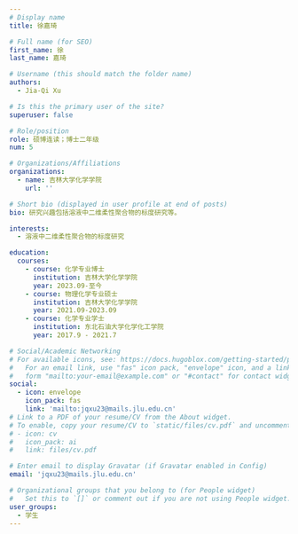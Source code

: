 ```yaml
---
# Display name
title: 徐嘉琦

# Full name (for SEO)
first_name: 徐
last_name: 嘉琦

# Username (this should match the folder name)
authors:
  - Jia-Qi Xu

# Is this the primary user of the site?
superuser: false

# Role/position
role: 硕博连读；博士二年级
num: 5

# Organizations/Affiliations
organizations:
  - name: 吉林大学化学学院
    url: ''

# Short bio (displayed in user profile at end of posts)
bio: 研究兴趣包括溶液中二维柔性聚合物的标度研究等。

interests:
  - 溶液中二维柔性聚合物的标度研究

education:
  courses:
    - course: 化学专业博士
      institution: 吉林大学化学学院
      year: 2023.09-至今
    - course: 物理化学专业硕士
      institution: 吉林大学化学学院
      year: 2021.09-2023.09
    - course: 化学专业学士
      institution: 东北石油大学化学化工学院
      year: 2017.9 - 2021.7

# Social/Academic Networking
# For available icons, see: https://docs.hugoblox.com/getting-started/page-builder/#icons
#   For an email link, use "fas" icon pack, "envelope" icon, and a link in the
#   form "mailto:your-email@example.com" or "#contact" for contact widget.
social:
  - icon: envelope
    icon_pack: fas
    link: 'mailto:jqxu23@mails.jlu.edu.cn'
# Link to a PDF of your resume/CV from the About widget.
# To enable, copy your resume/CV to `static/files/cv.pdf` and uncomment the lines below.
# - icon: cv
#   icon_pack: ai
#   link: files/cv.pdf

# Enter email to display Gravatar (if Gravatar enabled in Config)
email: 'jqxu23@mails.jlu.edu.cn'

# Organizational groups that you belong to (for People widget)
#   Set this to `[]` or comment out if you are not using People widget.
user_groups:
  - 学生
---
```

